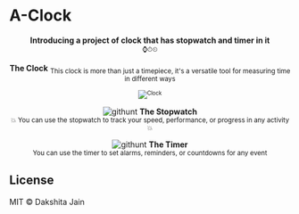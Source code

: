 # A-Clock

<p align="center">
  <b>Introducing a project of clock that has stopwatch and timer in it</b></br>
  <sub>⌚⏱⏲<sub> 
</p>

<p align="center">
  <b>The Clock</b>
  <sub>This clock is more than just a timepiece, it's a versatile tool for measuring time in different ways<sub>
  <br><br><img alt="Clock" src="./github/clockImg.png">
</p>
  

<p align="center">
  <img alt="githunt" src="./github/stopwatchImg.png">
  <b>The Stopwatch</b><br>
  <sub>💥 You can use the stopwatch to track your speed, performance, or progress in any activity 💥</sub>
</p>
  
<p align="center">
  <img alt="githunt" src="./github/TimerImg.png">
  <b>The Timer</b><br>
  <sub> You can use the timer to set alarms, reminders, or countdowns for any event</sub>
</p>

## License

MIT © Dakshita Jain
